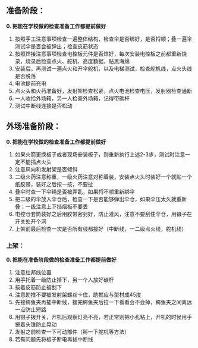 ## 准备阶段：
**0. 把能在学校做的检查准备工作都提前做好**
1. 按照手工注意事项检查一遍整体结构，检查伞是否绑好，是否捋顺；叠一遍伞测试伞是否会被弹出；检查皮筋状态
2. 按照焊接注意事项检查电控板元件是否焊好，每次安装电控板之前都重新烧录，烧录后检查点火、舵机、高度数据，贴黑海绵
3. 安装后，再测试一遍点火和开伞舵机，以及电梯测试，检查舵机线，点火头线是否脱落
4. 电池提前充电
5. 点火头和火药准备好，发射架检查松紧，点火电池检查电压，发射器检查通断
6. 一人收拾外场箱，另一人检查外场箱，记得带碳杆
7. 测试中断线连接是否松动

## 外场准备阶段：
**0. 把能在学校做的检查准备工作都提前做好**

1. 如果火箭更换板子或者现场安装板子，则重新执行上述2-3步，测试时注意一定不能插点火头
2. 注意风向和发射架是否倾斜
3. 二级火药注意称重，一级火药注意对称着装，安装点火头时装好一个就贴一个纸胶带，装好之后按一按，不要扯
4. 叠伞时查一下伞绳是否被弄乱，如果捋不顺重新绑伞
5. 把二级的伞放入伞仓后，检查一下是否能够弹出伞仓，如果伞压太久就重新叠；一级注意上下挡烟板不要丢
6. 电控仓套筒装好之后用胶带密封好，防止灌风，注意不要刮住伞仓，用镊子在开关处开个洞
7. 上架前最后检查一次是否所有线都接好（中断线，一二级点火线，舵机线）

### 上架：
**0. 把能在准备阶段做的检查准备工作都提前做好**

1. 注意杜邦线位置
2. 用手托着一级防止掉下，另一个人放好碳杆
3. 按着皮筋防止被刮下
4. 注意助推不要被发射架螺丝卡住，助推应与型材成45度
5. 先接鳄鱼夹再插中断线，接完鳄鱼夹后拉一下看看会不会掉，鳄鱼夹之间离远一点防止短路
6. 用镊子拨开关，开机后观察灯亮不亮，若正常则把小孔粘上，开机的时候用手摁着头锥防止晃动
7. 发射之前检查一下可动部件（掰一下舵机等方法）
8. 若有问题先将板子断电再拔中断线